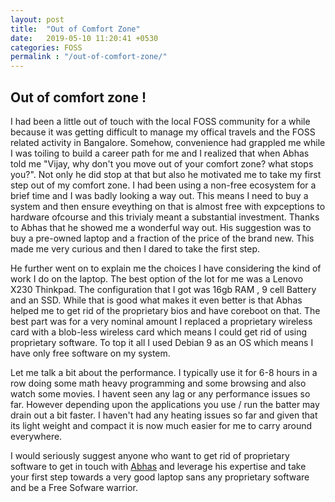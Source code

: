 ```yaml
---
layout: post
title:  "Out of Comfort Zone"
date:   2019-05-10 11:20:41 +0530
categories: FOSS
permalink : "/out-of-comfort-zone/"
---
```

## Out of comfort zone !

I had been a little out of touch with the local FOSS community for a while because it was getting difficult to manage my offical travels and the FOSS related activity in Bangalore. Somehow, convenience had grappled me while I was toiling to build a career path for me and I realized that when Abhas told me "Vijay, why don't you move out of your comfort zone? what stops you?". Not only he did stop at that but also he motivated me to take my first step out of my comfort zone. I had been using a non-free ecosystem for a brief time and I was badly looking a way out. This means I need to buy a system and then ensure eveything on that is almost free with expceptions to hardware ofcourse and this trivialy meant a substantial investment. Thanks to Abhas that he showed me a wonderful way out. His suggestion was to buy a pre-owned laptop and a fraction of the price of the brand new. This made me very curious and then I dared to take the first step.

He further went on to explain me the choices I have considering the kind of work I do on the laptop. The best option of the lot for me was a Lenovo X230 Thinkpad. The configuration that I got was 16gb RAM , 9 cell Battery and an SSD. While that is good what makes it even better is that Abhas helped me to get rid of the proprietary bios and have coreboot on that. The best part was for a very nominal amount I replaced a proprietary wireless card with a blob-less wireless card which means I could get rid of using proprietary software. To top it all I used Debian 9 as an OS which means I have only free software on my system. 

Let me talk a bit about the performance. I typically use it for 6-8 hours in a row doing some math heavy programming and some browsing and also watch some movies. I havent seen any lag or any performance issues so far. However depending upon the applications you use / run the batter may drain out a bit faster. I haven't had any heating issues so far and given that its light weight and compact it is now much easier for me to carry around everywhere. 

I would seriously suggest anyone who want to get rid of proprietary software to get in touch with [Abhas](http://abhas.io) and leverage his expertise and take your first step towards a very good laptop sans any proprietary software and be a Free Sofware warrior. 

  